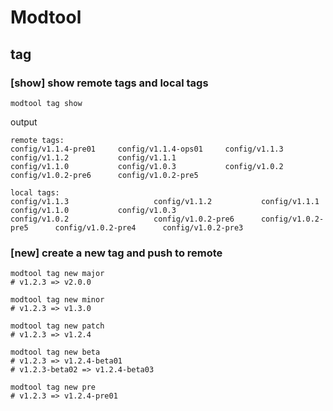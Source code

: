 # Modtool

## tag

### [show] show remote tags and local tags

```shell
modtool tag show
```

output

```shell
remote tags:
config/v1.1.4-pre01     config/v1.1.4-ops01     config/v1.1.3                   config/v1.1.2           config/v1.1.1
config/v1.1.0           config/v1.0.3           config/v1.0.2                   config/v1.0.2-pre6      config/v1.0.2-pre5
           
local tags:
config/v1.1.3                   config/v1.1.2           config/v1.1.1           config/v1.1.0           config/v1.0.3
config/v1.0.2                   config/v1.0.2-pre6      config/v1.0.2-pre5      config/v1.0.2-pre4      config/v1.0.2-pre3 
```

### [new] create a new tag and push to remote

```shell
modtool tag new major
# v1.2.3 => v2.0.0

modtool tag new minor
# v1.2.3 => v1.3.0

modtool tag new patch
# v1.2.3 => v1.2.4

modtool tag new beta
# v1.2.3 => v1.2.4-beta01
# v1.2.3-beta02 => v1.2.4-beta03

modtool tag new pre
# v1.2.3 => v1.2.4-pre01
```

